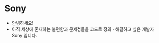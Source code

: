 # Sony

- 안녕하세요!
- 아직 세상에 존재하는 불편함과 문제점들을 코드로 정의 $\cdot$ 해결하고 싶은 개발자 Sony 입니다.
<!---
smj0503/smj0503 is a ✨ special ✨ repository because its `README.md` (this file) appears on your GitHub profile.
You can click the Preview link to take a look at your changes.
--->
